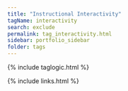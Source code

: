 ```yaml
---
title: "Instructional Interactivity"
tagName: interactivity
search: exclude
permalink: tag_interactivity.html
sidebar: portfolio_sidebar
folder: tags
---
```

{% include taglogic.html %}

{% include links.html %}
